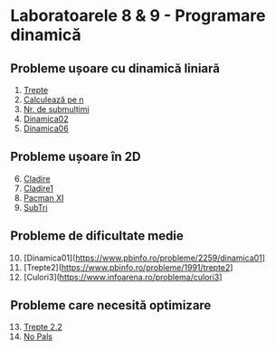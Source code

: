 # Laboratoarele 8 & 9 - Programare dinamică

## Probleme ușoare cu dinamică liniară
1. [Trepte](https://www.pbinfo.ro/probleme/1798/trepte)
2. [Calculează pe n](https://www.pbinfo.ro/probleme/3672/calculeaza-pe-n)
3. [Nr. de submulțimi](https://www.pbinfo.ro/probleme/3213/numardesubmultimi)
4. [Dinamica02](https://www.pbinfo.ro/probleme/2260/dinamica02)
5. [Dinamica06](https://www.pbinfo.ro/probleme/3990/dinamica06)

## Probleme ușoare în 2D
6. [Cladire](https://www.pbinfo.ro/probleme/392/cladire)
7. [Cladire1](https://www.pbinfo.ro/probleme/393/cladire1)
8. [Pacman XI](https://www.pbinfo.ro/probleme/3265/pacman-xi)
9. [SubTri](https://www.pbinfo.ro/probleme/385/sumtri)

## Probleme de dificultate medie
10. [Dinamica01](https://www.pbinfo.ro/probleme/2259/dinamica01]
11. [Trepte2](https://www.pbinfo.ro/probleme/1991/trepte2]
12. [Culori3](https://www.infoarena.ro/problema/culori3]

## Probleme care necesită optimizare
13. [Trepte 2.2](https://www.pbinfo.ro/probleme/3217/trepte2-2)
14. [No Pals](https://www.pbinfo.ro/probleme/2882/no-pals)